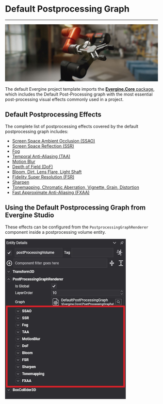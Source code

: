 # Default Postprocessing Graph
---
![Default Postprocessing graph](images/defaultPostprocessingGraph.jpg)

The default Evergine project template imports the [**Evergine.Core** package](../../../addons/index.md), which includes the Default Post-Processing graph with the most essential post-processing visual effects commonly used in a project.

## Default Postprocessing Effects
The complete list of postprocessing effects covered by the default postprocessing graph includes:

* [Screen Space Ambient Occlusion (SSAO)](screen_space_ambient_occlusion.md)
* [Screen Space Reflection (SSR)](screen_space_reflection.md)
* [Fog](fog.md)
* [Temporal Anti-Aliasing (TAA)](temporal_anti_aliasing.md)
* [Motion Blur](motion_blur.md)
* [Depth of Field (DoF)](depth_of_field.md)
* [Bloom, Dirt, Lens Flare, Light Shaft](bloom.md)
* [Fidelity Super Resolution (FSR)](fidelity_super_resolution.md)
* [Sharpen](sharpen.md)
* [Tonemapping, Chromatic Aberration, Vignette, Grain, Distortion](tonemapping.md)
* [Fast Approximate Anti-Aliasing (FXAA)](anti-aliasing.md)

## Using the Default Postprocessing Graph from Evergine Studio
These effects can be configured from the `PostprocessingGraphRenderer` component inside a postprocessing volume entity.

![Default Postprocessing graph effects](images/defaultPostprocessingGraphEffects.jpg)